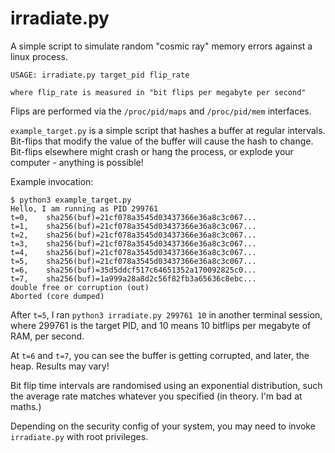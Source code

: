 # irradiate.py

A simple script to simulate random "cosmic ray" memory errors against a linux process.

```
USAGE: irradiate.py target_pid flip_rate

where flip_rate is measured in "bit flips per megabyte per second"
```

Flips are performed via the `/proc/pid/maps` and `/proc/pid/mem` interfaces.

`example_target.py` is a simple script that hashes a buffer at regular intervals. Bit-flips that modify the value of the buffer will cause the hash to change. Bit-flips elsewhere might crash or hang the process, or explode your computer - anything is possible!

Example invocation:

```
$ python3 example_target.py 
Hello, I am running as PID 299761
t=0,    sha256(buf)=21cf078a3545d03437366e36a8c3c067...
t=1,    sha256(buf)=21cf078a3545d03437366e36a8c3c067...
t=2,    sha256(buf)=21cf078a3545d03437366e36a8c3c067...
t=3,    sha256(buf)=21cf078a3545d03437366e36a8c3c067...
t=4,    sha256(buf)=21cf078a3545d03437366e36a8c3c067...
t=5,    sha256(buf)=21cf078a3545d03437366e36a8c3c067...
t=6,    sha256(buf)=35d5ddcf517c64651352a170092825c0...
t=7,    sha256(buf)=1a999a28a8d2c56f82fb3a65636c8ebc...
double free or corruption (out)
Aborted (core dumped)
```

After `t=5`, I ran `python3 irradiate.py 299761 10` in another terminal session, where 299761 is the target PID, and 10 means 10 bitflips per megabyte of RAM, per second.

At `t=6` and `t=7`, you can see the buffer is getting corrupted, and later, the heap. Results may vary!

Bit flip time intervals are randomised using an exponential distribution, such the average rate matches whatever you specified (in theory. I'm bad at maths.)

Depending on the security config of your system, you may need to invoke `irradiate.py` with root privileges.
